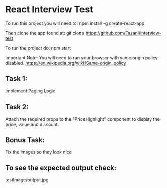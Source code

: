 # React Interview Test

To run this project you will need to:
npm install -g create-react-app

Then clone the app found at:
git clone https://github.com/Fasani/interview-test

To run the project do:
npm start

Important Note:
You will need to run your browser with same origin policy disabled.
https://en.wikipedia.org/wiki/Same-origin_policy

## Task 1:
Implement Paging Logic

## Task 2:
Attach the required props to the "PriceHighlight" component to display the price, value and discount.

## Bonus Task:
Fix the images so they look nice

## To see the expected output check:
testImage/output.jpg